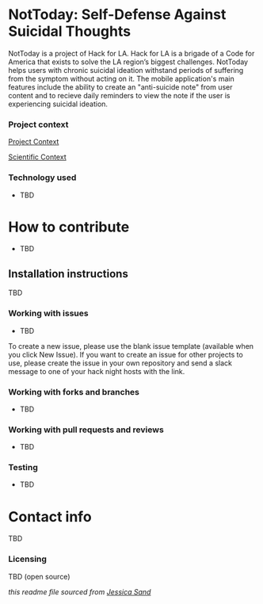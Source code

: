 # NotToday: Self-Defense Against Suicidal Thoughts

NotToday is a project of Hack for LA. Hack for LA is a brigade of a Code for America that exists to solve the LA region’s biggest challenges. NotToday helps users with chronic suicidal ideation withstand periods of suffering from the symptom without acting on it. The mobile application's main features include the ability to create an "anti-suicide note" from user content and to recieve daily reminders to view the note if the user is experiencing suicidal ideation.

### Project context

[Project Context](https://docs.google.com/presentation/d/1NsQFWU_RgGZf16rHNdBAemUGhpxiAJ_wSh1a5E28RTc/edit#slide=id.g60faf49108_0_139)

[Scientific Context](https://github.com/hackforla/not-today/tree/master/lit-review)

### Technology used

- TBD

# How to contribute

- TBD



## Installation instructions

TBD


### Working with issues

- TBD

To create a new issue, please use the blank issue template (available when you click New Issue).  If you want to create an issue for other projects to use, please create the issue in your own repository and send a slack message to one of your hack night hosts with the link.


### Working with forks and branches

- TBD


### Working with pull requests and reviews

- TBD


### Testing

- TBD



# Contact info

TBD


### Licensing

TBD (open source)

*this readme file sourced from [Jessica Sand](http://jessicasand.com/other-stuff/just-enough-docs/)*
